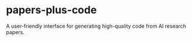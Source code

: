 # papers-plus-code
A user-friendly interface for generating high-quality code from AI research papers.
